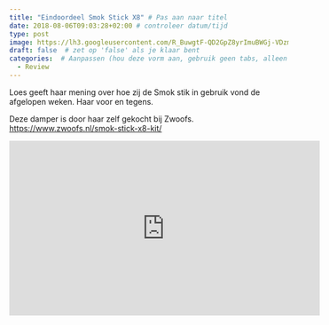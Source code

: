 ```yaml
---
title: "Eindoordeel Smok Stick X8" # Pas aan naar titel
date: 2018-08-06T09:03:28+02:00 # controleer datum/tijd
type: post
image: https://lh3.googleusercontent.com/R_BuwgtF-QD2GpZ8yrImuBWGj-VDzmNLfj9yiaUcTkr8Q_bU__VTwArEQ9YBuGybktO9L92rKXlolI7YnsUTPL7GbmCr7DBH4LWZQ2ZSUH6yoMs-qKrSQUNkMtGceIDyHPYeFxjgJsY6tzOBVpYR4CI8CvgFNzByJk1Yn3BuyUzk7cuU-2zS6lecvwJQeNBoJMC6Hkvr4G8XP1HdrkyIhM6Kp936bnrkzi7aTs7nmOmFo2-kfEaGv4c85K5KDEx6emsOJooVR2qLzwPmlKkG2uxsVv8TDq-nHs_0JjQ1SvBMcw2eLKChBzHpc-BhqSFAu_Ovmwu-dXKph4O2IwYWBs2rOQzYoymrH7Q2u_G2Ozjn_3iHQh7RrsAK7Dz7pYCEncgUEZM8vsKQ--Y5QSip1Fd8WPTqmeH3ZVlJeMTdixPY0rmjJ_3QAuBTjRDuRPRZHLpEFMRUL64ss4ROErljhBC3kwYcMY8trWsx9s89bbNUEnBJ2CHjX_2HIpc5MsHaXpBEg14rmzLaBXo1pMSQjYvygzB3CaLtRS3GVrmzv6ZuIstZUx-Pw0MHyj8LuqvijVmuS42RSHu-ZfS-ZVyBiZVbvzLohZBme37RpNaRN30FWvFapkeGOCDSCcozoG-kSBpKHzi22LM9_c_kv2MgFv9v9t27P35y8A=w1447-h814-no
draft: false  # zet op 'false' als je klaar bent
categories:  # Aanpassen (hou deze vorm aan, gebruik geen tabs, alleen spaties)
  - Review
---
```


Loes geeft haar mening over hoe zij de Smok stik in gebruik vond de afgelopen weken. Haar voor en tegens.

Deze damper is door haar zelf gekocht bij Zwoofs. 
https://www.zwoofs.nl/smok-stick-x8-kit/

<iframe width="560" height="315" src="https://www.youtube.com/embed/CCJFMOOgTJE" frameborder="0" allow="autoplay; encrypted-media" allowfullscreen></iframe>